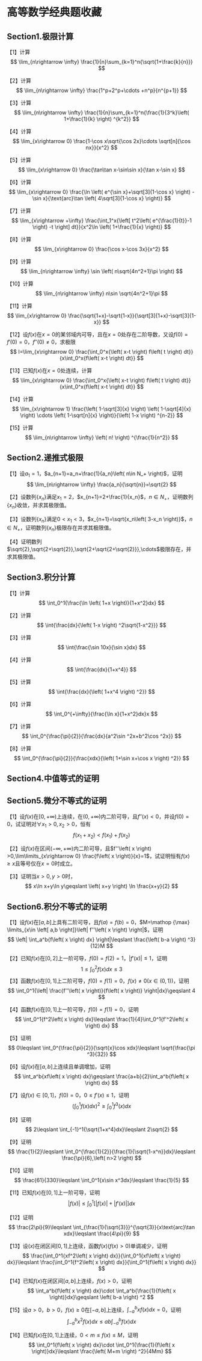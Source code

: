 # 高等数学经典题收藏

## Section1.极限计算

【1】计算
$$
\lim_{n\rightarrow \infty} \frac{1}{n}\sum_{k=1}^n{\sqrt{1+\frac{k}{n}}}
$$

【2】计算
$$
\lim_{n\rightarrow \infty} \frac{1^p+2^p+\cdots +n^p}{n^{p+1}}
$$

【3】计算
$$
\lim_{n\rightarrow \infty} \frac{1}{n}\sum_{k=1}^n{\frac{1}{3^k}\left( 1+\frac{1}{k} \right) ^{k^2}}
$$

【4】计算
$$
\lim_{x\rightarrow 0} \frac{1-\cos x\sqrt{\cos 2x}\cdots \sqrt[n]{\cos nx}}{x^2}
$$

【5】计算
$$
\lim_{x\rightarrow 0} \frac{\tan\tan x-\sin\sin x}{\tan x-\sin x}
$$

【6】计算
$$
\lim_{x\rightarrow 0} \frac{\ln \left( e^{\sin x}+\sqrt[3]{1-\cos x} \right) -\sin x}{\text{arc}\tan \left( 4\sqrt[3]{1-\cos x} \right)}
$$

【7】计算
$$
\lim_{x\rightarrow +\infty} \frac{\int_1^x{\left[ t^2\left( e^{\frac{1}{t}}-1 \right) -t \right] dt}}{x^2\ln \left( 1+\frac{1}{x} \right)}
$$

【8】计算
$$
\lim_{x\rightarrow 0} \frac{\cos x-\cos 3x}{x^2}
$$

【9】计算
$$
\lim_{n\rightarrow \infty} \sin \left( n\sqrt{4n^2+1}\pi \right)
$$

【10】计算
$$
\lim_{n\rightarrow \infty} n\sin \sqrt{4n^2+1}\pi
$$

【11】计算
$$
\lim_{x\rightarrow 0} \frac{\sqrt{1+x}-\sqrt{1-x}}{\sqrt[3]{1+x}-\sqrt[3]{1-x}}
$$

【12】设$f\left( x \right)$在$x=0$的某邻域内可导，且在$x=0$处存在二阶导数，又设$f\left( 0 \right) =f'\left( 0 \right) =0$，$f''\left( 0 \right) \ne 0$，求极限
$$
I=\lim_{x\rightarrow 0} \frac{\int_0^x{\left( x-t \right) f\left( t \right) dt}}{x\int_0^x{f\left( x-t \right) dt}}
$$

【13】已知$f\left( x \right)$在$x=0$处连续，计算
$$
\lim_{x\rightarrow 0} \frac{\int_0^x{\left( x-t \right) f\left( t \right) dt}}{x\int_0^x{f\left( x-t \right) dt}}
$$

【14】计算
$$
\lim_{x\rightarrow 1} \frac{\left( 1-\sqrt[3]{x} \right) \left( 1-\sqrt[4]{x} \right) \cdots \left( 1-\sqrt[n]{x} \right)}{\left( 1-x \right) ^{n-2}}
$$

【15】计算
$$
\lim_{n\rightarrow \infty} \left( n! \right) ^{\frac{1}{n^2}}
$$

## Section2.递推式极限

【1】设$a_1=1$，$a_{n+1}=a_n+\frac{1}{a_n}\left( n\in N_+ \right)$，证明
$$
\lim_{n\rightarrow \infty} \frac{a_n}{\sqrt{n}}=\sqrt{2}
$$

【2】设数列$\left\{ x_n \right\}$满足$x_1=2$，$x_{n+1}=2+\frac{1}{x_n}$，$n\in N_+$，证明数列$\left\{ x_n \right\}$收敛，并求其极限值。

【3】设数列$\left\{ x_n \right\}$满足$0<x_1<3$，$x_{n+1}=\sqrt{x_n\left( 3-x_n \right)}$，$n\in N_+$，证明数列$\left\{ x_n \right\}$极限存在并求其极限值。

【4】证明数列$\sqrt{2},\sqrt{2+\sqrt{2}},\sqrt{2+\sqrt{2+\sqrt{2}}},\cdots$极限存在，并求其极限值。

## Section3.积分计算

【1】计算
$$
\int_0^1{\frac{\ln \left( 1+x \right)}{1+x^2}dx}
$$

【2】计算
$$
\int{\frac{dx}{\left( 1-x \right) ^2\sqrt{1-x^2}}}
$$

【3】计算
$$
\int{\frac{\sin 10x}{\sin x}dx}
$$

【4】计算
$$
\int{\frac{dx}{1+x^4}}
$$

【5】计算
$$
\int{\frac{dx}{\left( 1+x^4 \right) ^2}}
$$

【6】计算
$$
\int_0^{+\infty}{\frac{\ln x}{1+x^2}dx}x
$$

【7】计算
$$
\int_0^{\frac{\pi}{2}}{\frac{dx}{a^2\sin ^2x+b^2\cos ^2x}}
$$

【8】计算
$$
\int_0^{\frac{\pi}{2}}{\frac{xdx}{\left( 1+\sin x+\cos x \right) ^2}}
$$

## Section4.中值等式的证明

## Section5.微分不等式的证明

【1】设$f\left( x \right)$在$\left[ 0,+\infty \right)$上连续，在$\left( 0,+\infty \right)$内二阶可导，且$f''\left( x \right) <0$，并设$f\left( 0 \right) =0$，试证明对$\forall x_1>0,x_2>0$，恒有
$$
f\left( x_1+x_2 \right) <f\left( x_1 \right) +f\left( x_2 \right)
$$

【2】设$f\left( x \right)$在区间$\left( -\infty ,+\infty \right)$内二阶可导，且$f''\left( x \right) >0,\lim\limits_{x\rightarrow 0} \frac{f\left( x \right)}{x}=1$，试证明恒有$f\left( x \right) \geqslant x$且等号仅在$x=0$时成立。

【3】证明当$x>0,y>0$时，
$$
x\ln x+y\ln y\geqslant \left( x+y \right) \ln \frac{x+y}{2}
$$

## Section6.积分不等式的证明

【1】设$f\left( x \right)$在$\left[ a,b \right]$上具有二阶可导，且$f\left( a \right) =f\left( b \right) =0$，$M=\mathop {\max} \limits_{x\in \left[ a,b \right]}\left| f''\left( x \right) \right|$，证明
$$
\left| \int_a^b{f\left( x \right) dx} \right|\leqslant \frac{\left( b-a \right) ^3}{12}M
$$

【2】已知$f\left( x \right)$在$\left[ 0,2 \right]$上一阶可导，$f\left( 0 \right) =f\left( 2 \right) =1$，$\left| f'\left( x \right) \right|\leqslant 1$，证明
$$
1\leqslant \int_0^2{f\left( x \right) dx}\leqslant 3
$$
【3】函数$f\left( x \right)$在$\left[ 0,1 \right]$上二阶可导，$f\left( 0 \right) =f\left( 1 \right) =0$，$f\left( x \right) \ne 0\left( x\in \left( 0,1 \right) \right)$，证明
$$
\int_0^1{\left| \frac{f''\left( x \right)}{f\left( x \right)} \right|dx}\geqslant 4
$$

【4】函数$f\left( x \right)$在$\left[ 0,1 \right]$上一阶可导，$f\left( 0 \right) =f\left( 1 \right) =0$，证明
$$
\int_0^1{f^2\left( x \right) dx}\leqslant \frac{1}{4}\int_0^1{f'^2\left( x \right) dx}
$$

【5】证明
$$
0\leqslant \int_0^{\frac{\pi}{2}}{\sqrt{x}\cos xdx}\leqslant \sqrt{\frac{\pi ^3}{32}}
$$

【6】设$f\left( x \right)$在$\left[ a,b \right]$上连续且单调增加，证明
$$
\int_a^b{xf\left( x \right) dx}\geqslant \frac{a+b}{2}\int_a^b{f\left( x \right) dx}
$$

【7】设$f\left( x \right) \in \left[ 0,1 \right]$，$f\left( 0 \right) =0$，$0\leqslant f'\left( x \right) \leqslant 1$，证明
$$
\left( \int_0^1{f\left( x \right) dx} \right) ^2\geqslant \int_0^1{f^3\left( x \right) dx}
$$

【8】证明
$$
2\leqslant \int_{-1}^1{\sqrt{1+x^4}dx}\leqslant 2\sqrt{2}
$$

【9】证明
$$
\frac{1}{2}\leqslant \int_0^{\frac{1}{2}}{\frac{1}{\sqrt{1-x^n}}dx}\leqslant \frac{\pi}{6},\left( n>2 \right)
$$

【10】证明
$$
\frac{61}{330}\leqslant \int_0^1{x\sin x^3dx}\leqslant \frac{1}{5}
$$

【11】已知$f\left( x \right)$在$\left[ 0,1 \right]$上一阶可导，证明
$$
\left| f\left( x \right) \right|\leqslant \int_0^1{\left[ \left| f\left( x \right) \right|+\left| f'\left( x \right) \right| \right] dx}
$$

【12】证明
$$
\frac{2\pi}{9}\leqslant \int_{\frac{1}{\sqrt{3}}}^{\sqrt{3}}{x\text{arc}\tan xdx}\leqslant \frac{4\pi}{9}
$$

【13】设$\left( x \right)$在闭区间$\left[ 0,1 \right]$上连续，函数$f\left( x \right) \left( f\left( x \right) >0 \right)$单调减少，证明
$$
\frac{\int_0^1{xf^2\left( x \right) dx}}{\int_0^1{xf\left( x \right) dx}}\leqslant \frac{\int_0^1{f^2\left( x \right) dx}}{\int_0^1{f\left( x \right) dx}}
$$

【14】已知$f\left( x \right)$在闭区间$\left[ a,b \right]$上连续，$f\left( x \right) >0$，证明
$$
\int_a^b{f\left( x \right) dx}\cdot \int_a^b{\frac{1}{f\left( x \right)}dx}\geqslant \left( b-a \right) ^2
$$

【15】设$a>0$，$b>0$，$f\left( x \right) \geqslant 0$在$\left[ -a,b \right]$上连续，$\int_{-a}^b{xf\left( x \right) dx}=0$，证明
$$
\int_{-a}^b{x^2f\left( x \right) dx}\leqslant ab\int_{-a}^b{f\left( x \right) dx}
$$

【16】已知$f\left( x \right)$在$\left[ 0,1 \right]$上连续，$0<m\leqslant f\left( x \right) \leqslant M$，证明
$$
\int_0^1{f\left( x \right) dx}\cdot \int_0^1{\frac{1}{f\left( x \right)}dx}\leqslant \frac{\left( M+m \right) ^2}{4Mm}
$$
